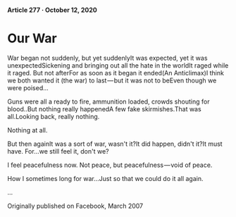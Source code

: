 #### Article 277 · October 12, 2020

# Our War

War began not suddenly, but yet suddenlyIt was expected, yet it was unexpectedSickening and bringing out all the hate in the worldIt raged while it raged. But not afterFor as soon as it began it ended(An Anticlimax)I think we both wanted it (the war) to last — but it was not to beEven though we were poised...

Guns were all a ready to fire, ammunition loaded, crowds shouting for blood..But nothing really happenedA few fake skirmishes.That was all.Looking back, really nothing.

Nothing at all.

But then againIt was a sort of war, wasn't it?It did happen, didn't it?It must have. For...we still feel it, don't we?

I feel peacefulness now. Not peace, but peacefulness — void of peace.

How I sometimes long for war...Just so that we could do it all again.

...

Originally published on Facebook, March 2007